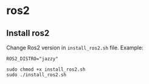 # ros2

## Install ros2
Change Ros2 version in `install_ros2.sh` file. Example:
```
ROS2_DISTRO="jazzy"
```

```
sudo chmod +x install_ros2.sh
sudo ./install_ros2.sh
```
